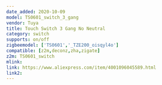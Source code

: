 ```yaml
---
date_added: 2020-10-09
model: TS0601_switch_3_gang
vendor: Tuya
title: Touch Switch 3 Gang No Neutral
category: switch
supports: on/off
zigbeemodel: ['TS0601','_TZE200_oisqyl4o']
compatible: [z2m,deconz,zha,zigate]
z2m: TS0601_switch
mlink: 
link: https://www.aliexpress.com/item/4001096045589.html
link2: 
---
```

